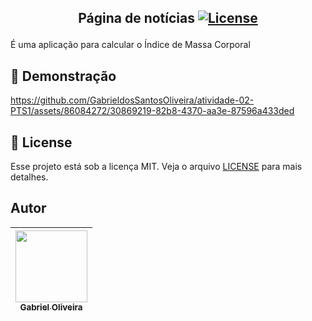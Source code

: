
## <p align="center"> Página de notícias <a href="LICENSE"> <img  src="https://img.shields.io/static/v1?label=License&message=MIT&color=&labelColor=202024" alt="License"></a> </p>

É uma aplicação para calcular o Índice de Massa Corporal
## 🔖 Demonstração

https://github.com/GabrieldosSantosOliveira/atividade-02-PTS1/assets/86084272/30869219-82b8-4370-aa3e-87596a433ded

## 📝 License

Esse projeto está sob a licença MIT. Veja o arquivo [LICENSE](LICENSE) para mais detalhes.

## Autor

| [<img src="https://avatars.githubusercontent.com/u/86084272?v=4" width=115><br><sub>Gabriel Oliveira</sub>](https://www.linkedin.com/in/gabriel-dos-santos-oliveira-24b67b243/)
| :---: |
